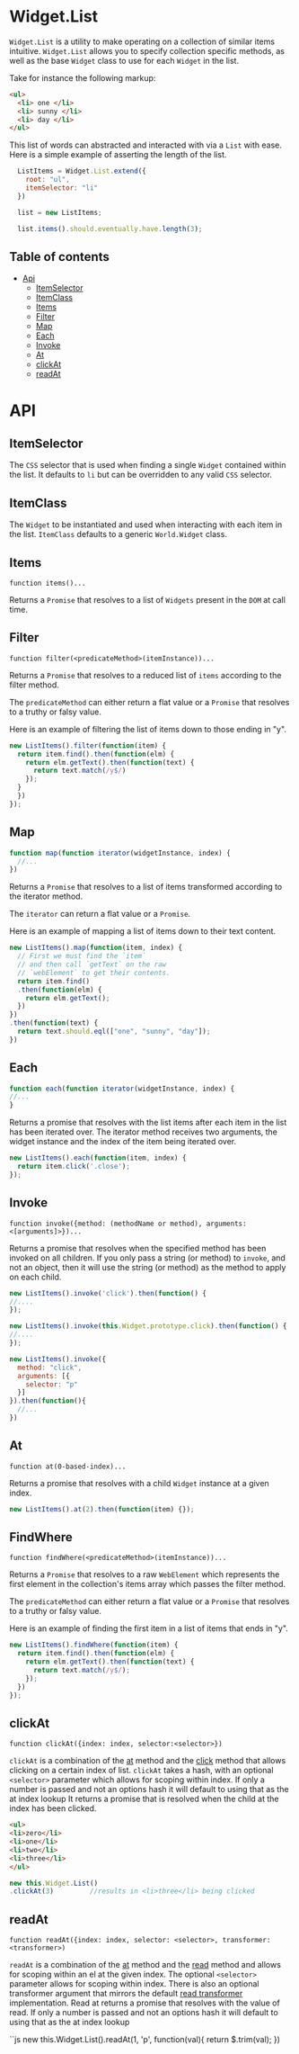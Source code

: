 Widget.List
===========

`Widget.List` is a utility to make operating on a collection of similar items intuitive. `Widget.List` allows you to specify collection specific methods, as well as the base `Widget` class to use for each `Widget` in the list.

Take for instance the following markup:

```html
<ul>
  <li> one </li>
  <li> sunny </li>
  <li> day </li>
</ul>
```

This list of words can abstracted and interacted with via a `List` with ease. Here is a simple example of asserting the length of the list.

```js
  ListItems = Widget.List.extend({
    root: "ul",
    itemSelector: "li"
  })

  list = new ListItems;

  list.items().should.eventually.have.length(3);
```

## Table of contents
  * [Api](#api)
    * [ItemSelector](#itemselector)
    * [ItemClass](#itemclass)
    * [Items](#items)
    * [Filter](#filter)
    * [Map](#map)
    * [Each](#each)
    * [Invoke](#invoke)
    * [At](#at)
    * [clickAt](#clickat)
    * [readAt](#readat)

# API

## ItemSelector

The `CSS` selector that is used when finding a single `Widget` contained within the list. It defaults to `li` but can be overridden to any valid `CSS` selector.

## ItemClass

The `Widget` to be instantiated and used when interacting with each item in the list. `ItemClass` defaults to a generic `World.Widget` class.

## Items

`function items()...`

Returns a `Promise` that resolves to a list of `Widgets` present in the `DOM` at call time.

## Filter

`function filter(<predicateMethod>(itemInstance))...`

Returns a `Promise` that resolves to a reduced list of `items` according to the filter method.

The `predicateMethod` can either return a flat value or a `Promise` that resolves to a truthy or falsy value.

Here is an example of filtering the list of items down to those ending in "y".

```js
new ListItems().filter(function(item) {
  return item.find().then(function(elm) {
    return elm.getText().then(function(text) {
      return text.match(/y$/)
    });
  }
  })
});
```

## Map

```js
function map(function iterator(widgetInstance, index) {
  //...
})
```

Returns a `Promise` that resolves to a list of items transformed according to the iterator method.

The `iterator` can return a flat value or a `Promise`.

Here is an example of mapping a list of items down to their text content.

```js
new ListItems().map(function(item, index) {
  // First we must find the `item`
  // and then call `getText` on the raw
  // `webElement` to get their contents.
  return item.find()
  .then(function(elm) {
    return elm.getText();
  })
})
.then(function(text) {
  return text.should.eql(["one", "sunny", "day"]);
})
```

## Each

```js
function each(function iterator(widgetInstance, index) {
//...
}
```

Returns a promise that resolves with the list items after each item in the list has been iterated over. The iterator method receives two arguments, the widget instance and the index of the item being iterated over.

```js
new ListItems().each(function(item, index) {
  return item.click('.close');
});
```

## Invoke

`function invoke({method: (methodName or method), arguments:<[arguments]>})...`

Returns a promise that resolves when the specified method has been invoked on all children.
If you only pass a string (or method) to `invoke`, and not an object, then it will use the string (or method) as the method to apply on each child.

```js
new ListItems().invoke('click').then(function() {
//....
});
```

```js
new ListItems().invoke(this.Widget.prototype.click).then(function() {
//....
});
```

```js
new ListItems().invoke({
  method: "click",
  arguments: [{
    selector: "p"
  }]
}).then(function(){
  //...
})
```

## At

`function at(0-based-index)...`

Returns a promise that resolves with a child `Widget` instance at a given index.

```js
new ListItems().at(2).then(function(item) {});
```

## FindWhere

`function findWhere(<predicateMethod>(itemInstance))...`

Returns a `Promise` that resolves to a raw `WebElement` which represents the first element in the collection's items array which passes the filter method.

The `predicateMethod` can either return a flat value or a `Promise` that resolves to a truthy or falsy value.

Here is an example of finding the first item in a list of items that ends in "y".

```js
new ListItems().findWhere(function(item) {
  return item.find().then(function(elm) {
    return elm.getText().then(function(text) {
      return text.match(/y$/);
    });
  })
});
```
## clickAt

`function clickAt({index: index, selector:<selector>})`

`clickAt` is a combination of the [at](#at) method and the [click](widget.md#click) method that allows clicking on a certain index of list.
`clickAt` takes a hash, with an optional `<selector>` parameter which allows for scoping within index. If only a number is passed and not an options hash it will default to using that as the at index lookup
It returns a promise that is resolved when the child at the index has been clicked.

```html
<ul>
<li>zero</li>
<li>one</li>
<li>two</li>
<li>three</li>
</ul>
```
```js
new this.Widget.List()
.clickAt(3)         //results in <li>three</li> being clicked
```

## readAt

`function readAt({index: index, selector: <selector>, transformer: <transformer>)`

`readAt` is a combination of the [at](#at) method and the [read](widget.md#read) method and allows for scoping within an el at the given index. The optional `<selector>` parameter allows for scoping within index. There is also an optional transformer argument that mirrors the default [read transformer](widget.md#read) implementation. Read at returns a promise that resolves with the value of read.
If only a number is passed and not an options hash it will default to using that as the at index lookup


``js
new this.Widget.List().readAt(1, 'p', function(val){
  return $.trim(val);
})
